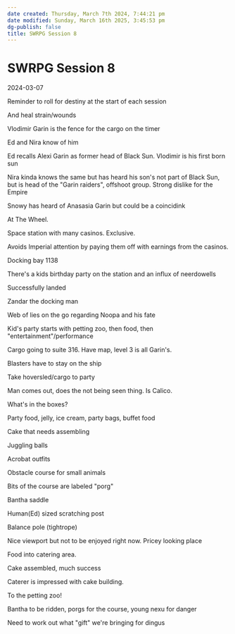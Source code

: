 ```yaml
---
date created: Thursday, March 7th 2024, 7:44:21 pm
date modified: Sunday, March 16th 2025, 3:45:53 pm
dg-publish: false
title: SWRPG Session 8
---
```


# SWRPG Session 8

2024-03-07

Reminder to roll for destiny at the start of each session

And heal strain/wounds

Vlodimir Garin is the fence for the cargo on the timer

Ed and Nira know of him

Ed recalls Alexi Garin as former head of Black Sun. Vlodimir is his first born sun

Nira kinda knows the same but has heard his son's not part of Black Sun, but is head of the "Garin raiders", offshoot group. Strong dislike for the Empire

Snowy has heard of Anasasia Garin but could be a coincidink

At The Wheel. 

Space station with many casinos. Exclusive. 

Avoids Imperial attention by paying them off with earnings from the casinos. 

Docking bay 1138

There's a kids birthday party on the station and an influx of neerdowells

Successfully landed

Zandar the docking man

Web of lies on the go regarding Noopa and his fate

Kid's party starts with petting zoo, then food, then "entertainment"/performance

Cargo going to suite 316. Have map, level 3 is all Garin's. 

Blasters have to stay on the ship

Take hoversled/cargo to party

Man comes out, does the not being seen thing. Is Calico. 

What's in the boxes?

Party food, jelly, ice cream, party bags, buffet food

Cake that needs assembling

Juggling balls

Acrobat outfits

Obstacle course for small animals 

Bits of the course are labeled "porg"

Bantha saddle

Human(Ed) sized scratching post

Balance pole (tightrope)

Nice viewport but not to be enjoyed right now. Pricey looking place

Food into catering area. 

Cake assembled, much success

Caterer is impressed with cake building.

To the petting zoo!

Bantha to be ridden, porgs for the course, young nexu for danger

Need to work out what "gift" we're bringing for dingus
